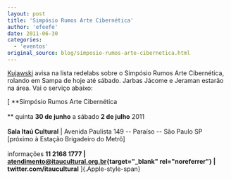 ```yaml
---
layout: post
title: 'Simpósio Rumos Arte Cibernética'
author: 'efeefe'
date: 2011-06-30
categories:
  - 'eventos'
original_source: blog/simposio-rumos-arte-cibernetica.html
---
```


[Kujawski](http://twitter.com/kuja) avisa na lista redelabs sobre o Simpósio Rumos Arte Cibernética, rolando em Sampa de hoje até sábado. Jarbas Jácome e Jeraman estarão na área. Vai o serviço abaixo:

[ **Simpósio Rumos Arte Cibernética\
\
** quinta **30 de junho** a sábado **2 de julho** 2011\
**\
Sala Itaú Cultural** \| Avenida Paulista 149 -- Paraíso -- São Paulo SP \[próximo à Estação Brigadeiro do Metrô\]\
\
informações **11 2168 1777 \| [atendimento@itaucultural.org.br](https://mail.google.com/mail/?extsrc=mailto&url=mailto%3Aatendimento@itaucultural.org.br){target="_blank" rel="noreferrer"} \| twitter.com/itaucultural** ]{.Apple-style-span}
